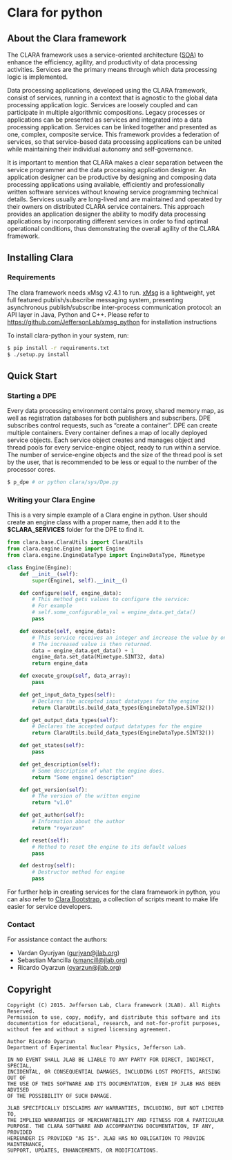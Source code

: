 
# Clara for python

## About the Clara framework

The CLARA framework uses a service-oriented architecture ([SOA](https://en.wikipedia.org/wiki/Service-oriented_architecture "Service Oriented Architecture")) to enhance the efficiency, agility, and productivity of data processing activities. Services are the primary means through which data processing logic is implemented.

Data processing applications, developed using the CLARA framework, consist of services, running in a context that is agnostic to the global data processing application logic. Services are loosely coupled and can participate in multiple algorithmic compositions. Legacy processes or applications can be presented as services and integrated into a data processing application. Services can be linked together and presented as one, complex, composite service. This framework provides a federation of services, so that service-based data processing applications can be united while maintaining their individual autonomy and self-governance.

It is important to mention that CLARA makes a clear separation between the service programmer and the data processing application designer. An application designer can be productive by designing and composing data processing applications using available, efficiently and professionally written software services without knowing service programming technical details. Services usually are long-lived and are maintained and operated by their owners on distributed CLARA service containers. This approach provides an application designer the ability to modify data processing applications by incorporating different services in order to find optimal operational conditions, thus demonstrating the overall agility of the CLARA framework.

## Installing Clara

### Requirements

The clara framework needs xMsg v2.4.1 to run. [xMsg](https://github.com/JeffersonLab/xmsg_python "xMsg @ Github")
 is a lightweight, yet full featured publish/subscribe messaging system, presenting asynchronous publish/subscribe inter-process communication protocol: an API layer in Java, Python and C++. Please refer to https://github.com/JeffersonLab/xmsg_python for installation instructions


To install clara-python in your system, run:

```sh
$ pip install -r requirements.txt
$ ./setup.py install
```

## Quick Start

### Starting a DPE

Every data processing environment contains proxy, shared memory map, as well as registration databases for both publishers and subscribers. DPE subscribes control requests, such as “create a container”. DPE can create multiple containers. Every container defines a map of locally deployed service objects. Each service object creates and manages object and thread pools for every service-engine object, ready to run within a service. The number of service-engine objects and the size of the thread pool is set by the user, that is recommended to be less or equal to the number of the processor cores.

```sh
$ p_dpe # or python clara/sys/Dpe.py
```

### Writing your Clara Engine

This is a very simple example of a Clara engine in python. User should create an engine class
with a proper name, then add it to the **$CLARA_SERVICES** folder for the DPE to find it.


```python
from clara.base.ClaraUtils import ClaraUtils
from clara.engine.Engine import Engine
from clara.engine.EngineDataType import EngineDataType, Mimetype

class Engine(Engine):
    def __init__(self):
        super(Engine1, self).__init__()

    def configure(self, engine_data):
        # This method gets values to configure the service:
        # For example
        # self.some_configurable_val = engine_data.get_data()
        pass

    def execute(self, engine_data):
        # This service receives an integer and increase the value by one
        # The increased value is then returned.
        data = engine_data.get_data() + 1
        engine_data.set_data(Mimetype.SINT32, data)
        return engine_data

    def execute_group(self, data_array):
        pass

    def get_input_data_types(self):
        # Declares the accepted input datatypes for the engine
        return ClaraUtils.build_data_types(EngineDataType.SINT32())

    def get_output_data_types(self):
        # Declares the accepted output datatypes for the engine
        return ClaraUtils.build_data_types(EngineDataType.SINT32())

    def get_states(self):
        pass

    def get_description(self):
        # Some description of what the engine does.
        return "Some engine1 description"

    def get_version(self):
        # The version of the written engine
        return "v1.0"

    def get_author(self):
        # Information about the author
        return "royarzun"

    def reset(self):
        # Method to reset the engine to its default values
        pass

    def destroy(self):
        # Destructor method for engine
        pass
```

For further help in creating services for the clara framework in python, you can
also refer to [Clara Bootstrap](https://github.com/royarzun/Clara-bootstrap), a collection
 of scripts meant to make life easier for service developers.

### Contact

For assistance contact the authors:

* Vardan Gyurjyan    (<gurjyan@jlab.org>)
* Sebastian Mancilla (<smancill@jlab.org>)
* Ricardo Oyarzun    (<oyarzun@jlab.org>)

## Copyright

    Copyright (C) 2015. Jefferson Lab, Clara framework (JLAB). All Rights Reserved.
    Permission to use, copy, modify, and distribute this software and its
    documentation for educational, research, and not-for-profit purposes,
    without fee and without a signed licensing agreement.

    Author Ricardo Oyarzun
    Department of Experimental Nuclear Physics, Jefferson Lab.

    IN NO EVENT SHALL JLAB BE LIABLE TO ANY PARTY FOR DIRECT, INDIRECT, SPECIAL,
    INCIDENTAL, OR CONSEQUENTIAL DAMAGES, INCLUDING LOST PROFITS, ARISING OUT OF
    THE USE OF THIS SOFTWARE AND ITS DOCUMENTATION, EVEN IF JLAB HAS BEEN ADVISED
    OF THE POSSIBILITY OF SUCH DAMAGE.

    JLAB SPECIFICALLY DISCLAIMS ANY WARRANTIES, INCLUDING, BUT NOT LIMITED TO,
    THE IMPLIED WARRANTIES OF MERCHANTABILITY AND FITNESS FOR A PARTICULAR
    PURPOSE. THE CLARA SOFTWARE AND ACCOMPANYING DOCUMENTATION, IF ANY, PROVIDED
    HEREUNDER IS PROVIDED "AS IS". JLAB HAS NO OBLIGATION TO PROVIDE MAINTENANCE,
    SUPPORT, UPDATES, ENHANCEMENTS, OR MODIFICATIONS.
